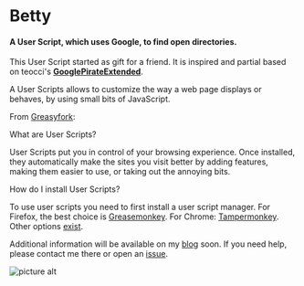 # Betty #
#### A User Script, which uses Google, to find open directories. ####

This User Script started as gift for a friend. It is inspired and partial based on teocci's __[GooglePirateExtended](https://github.com/teocci/GooglePirateExtended)__.

A User Scripts allows to customize the way a web page displays or behaves, by using small bits of JavaScript.

From [Greasyfork](https://greasyfork.org/):

What are User Scripts?

User Scripts put you in control of your browsing experience. Once installed, they automatically make the sites you visit better by adding features, making them easier to use, or taking out the annoying bits.

How do I install User Scripts?

To use user scripts you need to first install a user script manager. For Firefox, the best choice is  [Greasemonkey](https://addons.mozilla.org/firefox/addon/greasemonkey/). For Chrome: [Tampermonkey](https://chrome.google.com/webstore/detail/tampermonkey/dhdgffkkebhmkfjojejmpbldmpobfkfo). Other options [exist](https://greasyfork.org/en/help/installing-user-scripts).


Additional information will be available on my [blog](https://goo.gl/DrRSGH) soon.
If you need help, please contact me there or open an [issue](https://github.com/sgeto/Betty/issues).

![picture alt](https://1.bp.blogspot.com/-VCFxO5wbOYw/V9optetVKcI/AAAAAAAABmE/g4ruvAETn8gxNbXoHZA21rYUogj45nzcwCLcB/s320/betty-space%2Binvader%2Bemoji.png "Betty")

